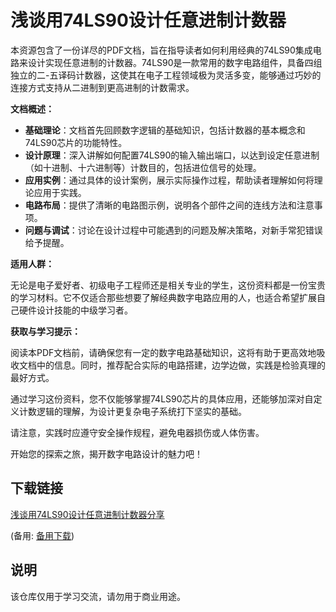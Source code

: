 # 浅谈用74LS90设计任意进制计数器

本资源包含了一份详尽的PDF文档，旨在指导读者如何利用经典的74LS90集成电路来设计实现任意进制的计数器。74LS90是一款常用的数字电路组件，具备四组独立的二-五译码计数器，这使其在电子工程领域极为灵活多变，能够通过巧妙的连接方式支持从二进制到更高进制的计数需求。

**文档概述：**

- **基础理论**：文档首先回顾数字逻辑的基础知识，包括计数器的基本概念和74LS90芯片的功能特性。
- **设计原理**：深入讲解如何配置74LS90的输入输出端口，以达到设定任意进制（如十进制、十六进制等）计数目的，包括进位信号的处理。
- **应用实例**：通过具体的设计案例，展示实际操作过程，帮助读者理解如何将理论应用于实践。
- **电路布局**：提供了清晰的电路图示例，说明各个部件之间的连线方法和注意事项。
- **问题与调试**：讨论在设计过程中可能遇到的问题及解决策略，对新手常犯错误给予提醒。

**适用人群：**

无论是电子爱好者、初级电子工程师还是相关专业的学生，这份资料都是一份宝贵的学习材料。它不仅适合那些想要了解经典数字电路应用的人，也适合希望扩展自己硬件设计技能的中级学习者。

**获取与学习提示：**

阅读本PDF文档前，请确保您有一定的数字电路基础知识，这将有助于更高效地吸收文档中的信息。同时，推荐配合实际的电路搭建，边学边做，实践是检验真理的最好方式。

通过学习这份资料，您不仅能够掌握74LS90芯片的具体应用，还能够加深对自定义计数逻辑的理解，为设计更复杂电子系统打下坚实的基础。

请注意，实践时应遵守安全操作规程，避免电器损伤或人体伤害。

开始您的探索之旅，揭开数字电路设计的魅力吧！

## 下载链接
[浅谈用74LS90设计任意进制计数器分享](https://pan.quark.cn/s/23b5a8d9b3b4) 

(备用: [备用下载](https://pan.baidu.com/s/1j5mjTKeswnEBBQmlKar45w?pwd=1234))

## 说明

该仓库仅用于学习交流，请勿用于商业用途。
